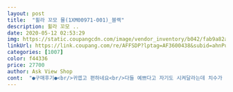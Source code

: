 ```yaml
---
layout: post 
title:  "휠라 꼬모 뮬(1XM00971-001)_블랙" 
description: 휠라 꼬모 ..
date: 2020-05-12 02:53:29 
img: https://static.coupangcdn.com/image/vendor_inventory/b042/fab9a82aeecf4b674895760a21746912f00f0245179dab89d06856b6f442.jpg 
linkUrl: https://link.coupang.com/re/AFFSDP?lptag=AF3600438&subid=ahnPublicAsk&pageKey=1465052342&itemId=2519629173&vendorItemId=70575521048&traceid=V0-113-7e73124c2150becf 
categories: [1007] 
color: f44336 
price: 27700 
author: Ask View Shop 
cont:  "●구매후기●<br/>귀엽고 편하네요<br/>다들 예쁘다고 자기도 시켜달라는데 치수가 없네요<br/>예쁘고 편하긴헌데 좀 무거워요<br/>" 
---
```

